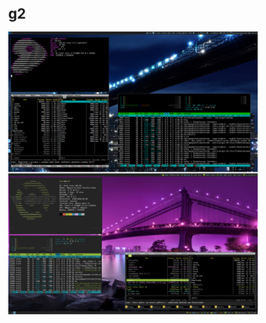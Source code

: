 # g2
![Alt text](screenshot.png?raw=true "Dektop overview")
![Alt text](screenshot_void_i3.png?raw=true "Void I3 overview")

